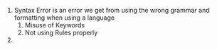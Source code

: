 1. Syntax Error is an error we get from using the wrong grammar and formatting when using a language
	1. Misuse of Keywords
	2. Not using Rules properly
2. 